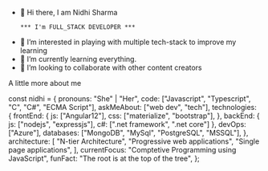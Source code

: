 - 👋 Hi there, I am Nidhi Sharma

      *** I'm FULL_STACK DEVELOPER ***

* 👀 I’m interested in playing with multiple tech-stack to improve my learning
* 🌱 I’m currently learning everything.
* 👯 I’m looking to collaborate with other content creators


A little more about me

const nidhi = {
  pronouns: "She" | "Her",
  code: ["Javascript", "Typescript", "C", "C#", "ECMA Script"],
  askMeAbout: ["web dev", "tech"],
  technologies: {
    frontEnd: {
      js: ["Angular12"],
      css: ["materialize", "bootstrap"],
    },
    backEnd: {
      js: ["nodejs", "expressjs"],
      c#: [".net framework", ".net core"]
    },
    devOps: ["Azure"],
    databases: ["MongoDB", "MySql", "PostgreSQL", "MSSQL"],
  },
  architecture: [
    "N-tier Architecture",
    "Progressive web applications",
    "Single page applications",
  ],
  currentFocus: "Comptetive Programming using JavaScript",
  funFact:
    "The root is at the top of the tree",
};
